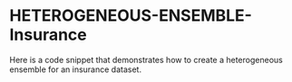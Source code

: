 # HETEROGENEOUS-ENSEMBLE-Insurance
Here is a code snippet that demonstrates how to create a heterogeneous ensemble for an insurance dataset.
